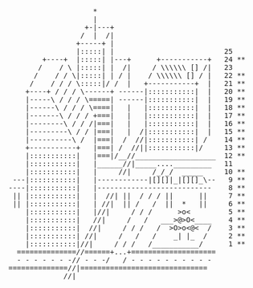 <pre>                    *                                   
                    |                                   
                  +-|---+                               
                 /  |  /|                               
                +-----+ |                               
                |:::::| |                          25
        +----+  |:::::| |---+      +-----------+   24 **
       /    / \ |:::::| |  /|     / \\\\\\ [] /|   23
      /    / / \|:::::| | / |    / \\\\\\ [] / |   22 **
     /    / / / \:::::|/ /  |   +-----------+  |   21 **
    +----+ / / / \------+ ------|:::::::::::|  |   20 **
    |-----\ / / / \=====| ------|:::::::::::|  |   19 **
    |------\ / / / \====|   |   |:::::::::::|  |   18 **
    |-------\ / / / +===|   |   |:::::::::::|  |   17 **
    |--------\ / / /|===|   |   |:::::::::::|  |   16 **
    |---------\ / / |===|   |  /|:::::::::::|  |   15 **
    |----------\ /  |===|  /  //|:::::::::::| /    14 **
    +-----------+   |===| /  //||:::::::::::|/     13 **
    |:::::::::::|   |===|/__//___________________  12 **
    |:::::::::::|   |______//|_____...._________   11
    |:::::::::::|   |     //|     /_/_/  _____     10 **
 ---|:::::::::::|   |------------|[][]|_|[][]_\--   9 **
----|:::::::::::|   |---------------------------    8 **
 || |:::::::::::|   |  //| ||  / / / ||      ||     7 **
 || |:::::::::::|   | //|  || /   /  ||  *   ||     6 **
    |:::::::::::|   |//|     / / /      &gt;o&lt;         5 **
    |:::::::::::|   //|     /   /   ___&gt;@&gt;O&lt;____    4 **
    |:::::::::::|  //|     / / /   /  &gt;O&gt;o&lt;@&lt;  /    3 **
    |:::::::::::| //|     /   /   /    _| |_  /     2 **
    |:::::::::::|//|     / / /   /___________/      1 **
  ==============//======+...+====================       
  - - - - - - -// - - -/   / - - - - - - - - - -        
==============//|==============================         
             //|
</pre>
